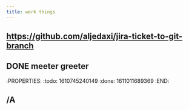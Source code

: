 ```yaml
---
title: work things
---
```


## https://github.com/aljedaxi/jira-ticket-to-git-branch
## DONE meeter greeter
:PROPERTIES:
:todo: 1610745240149
:done: 1611011689369
:END:
## /A
